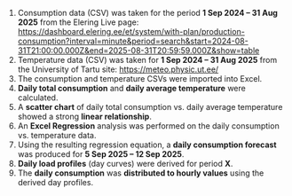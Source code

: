 1. Consumption data (CSV) was taken for the period **1 Sep 2024 – 31 Aug 2025** from the Elering Live page: <https://dashboard.elering.ee/et/system/with-plan/production-consumption?interval=minute&period=search&start=2024-08-31T21:00:00.000Z&end=2025-08-31T20:59:59.000Z&show=table>
2. Temperature data (CSV) was taken for **1 Sep 2024 – 31 Aug 2025** from the University of Tartu site: <https://meteo.physic.ut.ee/>
3. The consumption and temperature CSVs were imported into Excel.
4. **Daily total consumption** and **daily average temperature** were calculated.
5. A **scatter chart** of daily total consumption vs. daily average temperature showed a strong **linear relationship**.
6. An **Excel Regression** analysis was performed on the daily consumption vs. temperature data.
7. Using the resulting regression equation, a **daily consumption forecast** was produced for **5 Sep 2025 – 12 Sep 2025**.
8. **Daily load profiles** (day curves) were derived for period **X**.
9. The **daily consumption** was **distributed to hourly values** using the derived day profiles.
